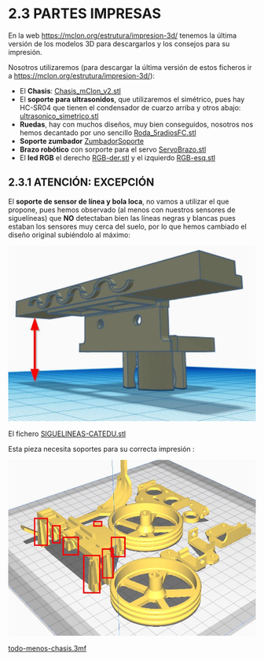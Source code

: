 # 2.3 PARTES IMPRESAS

En la web https://mclon.org/estrutura/impresion-3d/ tenemos la última versión de los modelos 3D para descargarlos y los consejos para su impresión.

Nosotros utilizaremos (para descargar la última versión de estos ficheros ir a https://mclon.org/estrutura/impresion-3d/):

* El **Chasis**: [Chasis_mClon_v2.stl](https://drive.google.com/drive/folders/1D8vIUNfCDCvM_04RG5HMXtUEGcaBmnTI?usp=sharing)
* El **soporte para ultrasonidos**, que utilizaremos el simétrico, pues hay HC-SR04 que tienen el condensador de cuarzo arriba y otros abajo: [ultrasonico_simetrico.stl](https://drive.google.com/drive/folders/1D8vIUNfCDCvM_04RG5HMXtUEGcaBmnTI?usp=sharing)
* **Ruedas**, hay con muchos diseños, muy bien conseguidos, nosotros nos hemos decantado por uno sencillo [Roda_5radiosFC.stl](https://drive.google.com/drive/folders/1D8vIUNfCDCvM_04RG5HMXtUEGcaBmnTI?usp=sharing)
* **Soporte zumbador** [ZumbadorSoporte](https://drive.google.com/drive/folders/1D8vIUNfCDCvM_04RG5HMXtUEGcaBmnTI?usp=sharing)
* **Brazo robótico** con sorporte para el servo [ServoBrazo.stl](hhttps://drive.google.com/drive/folders/1D8vIUNfCDCvM_04RG5HMXtUEGcaBmnTI?usp=sharing)
* El **led RGB** el derecho [RGB-der.stl](https://drive.google.com/drive/folders/1D8vIUNfCDCvM_04RG5HMXtUEGcaBmnTI?usp=sharing) y el izquierdo [RGB-esq.stl](https://drive.google.com/drive/folders/1D8vIUNfCDCvM_04RG5HMXtUEGcaBmnTI?usp=sharing)

## 2.3.1 ATENCIÓN: EXCEPCIÓN

El **soporte de sensor de línea y bola loca**, no vamos a utilizar el que propone, pues hemos observado (al menos con nuestros sensores de siguelíneas) que **NO** detectaban bien las líneas negras y blancas pues estaban los sensores muy cerca del suelo, por lo que hemos cambiado el diseño original subiéndolo al máximo:

![](/assets/siguelineascatedu.jpg)

El fichero [SIGUELINEAS-CATEDU.stl](https://drive.google.com/drive/folders/1D8vIUNfCDCvM_04RG5HMXtUEGcaBmnTI?usp=sharing)

Esta pieza necesita soportes para su correcta impresión :

![](/assets/todomenoschasis.jpg)

[todo-menos-chasis.3mf](https://drive.google.com/drive/folders/1D8vIUNfCDCvM_04RG5HMXtUEGcaBmnTI?usp=sharing)
